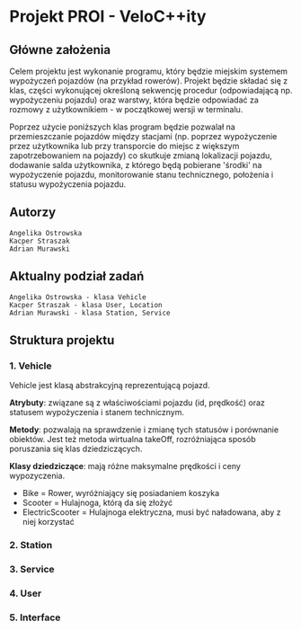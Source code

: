 
# Projekt PROI - VeloC++ity

## Główne założenia
Celem projektu jest wykonanie programu, który będzie miejskim systemem wypożyczeń pojazdów (na przykład rowerów).
Projekt będzie składać się z klas, części wykonującej określoną sekwencję procedur (odpowiadającą np. wypożyczeniu pojazdu) oraz warstwy, która będzie odpowiadać za rozmowy z użytkownikiem - w początkowej wersji w terminalu. 

Poprzez użycie poniższych klas program będzie pozwalał na przemieszczanie pojazdów między stacjami (np. poprzez wypożyczenie przez użytkownika lub przy transporcie do miejsc z większym zapotrzebowaniem na pojazdy) co skutkuje zmianą lokalizacji pojazdu, dodawanie salda użytkownika, z którego będą pobierane 'środki' na wypożyczenie pojazdu, monitorowanie stanu technicznego, położenia i statusu wypożyczenia pojazdu.

## Autorzy
    Angelika Ostrowska
    Kacper Straszak
    Adrian Murawski

## Aktualny podział zadań
    Angelika Ostrowska - klasa Vehicle
    Kacper Straszak - klasa User, Location
    Adrian Murawski - klasa Station, Service

## Struktura projektu
### 1. Vehicle
Vehicle jest klasą abstrakcyjną reprezentującą pojazd. 

**Atrybuty**: związane są z właściwościami pojazdu (id, prędkość) oraz statusem wypożyczenia i stanem technicznym.

**Metody**: pozwalają na sprawdzenie i zmianę tych statusów i porównanie obiektów. Jest też metoda wirtualna takeOff, rozróżniająca sposób poruszania się klas dziedziczących.

**Klasy dziedziczące**: mają różne maksymalne prędkości i ceny wypozyczenia.
- Bike = Rower, wyróżniający się posiadaniem koszyka
- Scooter = Hulajnoga, którą da się złożyć
- ElectricScooter = Hulajnoga elektryczna, musi być naładowana, aby z niej korzystać
### 2. Station
### 3. Service
### 4. User
### 5. Interface






